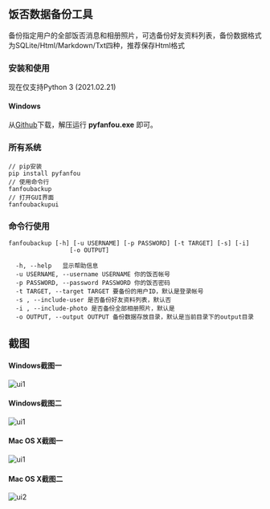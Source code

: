 ## 饭否数据备份工具

备份指定用户的全部饭否消息和相册照片，可选备份好友资料列表，备份数据格式为SQLite/Html/Markdown/Txt四种，推荐保存Html格式

### 安装和使用

现在仅支持Python 3 (2021.02.21)

#### Windows

从[Github](https://github.com/mcxiaoke/pyfanfou/releases/latest)下载，解压运行 **pyfanfou.exe** 即可。

### 所有系统

```
// pip安装
pip install pyfanfou
// 使用命令行
fanfoubackup
// 打开GUI界面
fanfoubackupui

```

### 命令行使用

```
fanfoubackup [-h] [-u USERNAME] [-p PASSWORD] [-t TARGET] [-s] [-i]
                 [-o OUTPUT]

  -h, --help   显示帮助信息
  -u USERNAME, --username USERNAME 你的饭否帐号
  -p PASSWORD, --password PASSWORD 你的饭否密码
  -t TARGET, --target TARGET 要备份的用户ID，默认是登录帐号
  -s , --include-user 是否备份好友资料列表，默认否
  -i , --include-photo 是否备份全部相册照片，默认是
  -o OUTPUT, --output OUTPUT 备份数据存放目录，默认是当前目录下的output目录
```

## 截图

#### Windows截图一

![ui1](images/win1.png)

#### Windows截图二

![ui1](images/win2.png)

#### Mac OS X截图一

![ui1](images/backupui1.png)

#### Mac OS X截图二

![ui2](images/backupui2.png)
